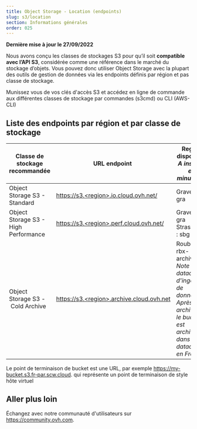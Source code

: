 ```yaml
---
title: Object Storage - Location (endpoints)
slug: s3/location
section: Informations générales
order: 025
---
```


<style>
td:nth-of-type(2) {
  white-space:nowrap;
}
</style>

**Dernière mise à jour le 27/09/2022**

Nous avons conçu les classes de stockages S3 pour qu’il soit **compatible avec l’API S3**, considérée comme une référence dans le marché du stockage d’objets. Vous pouvez donc utiliser Object Storage avec la plupart des outils de gestion de données via les endpoints définis par région et pas classe de stockage.

Munissez vous de vos clés d'accès S3 et accédez en ligne de commande aux différentes classes de stockage par commandes (s3cmd) ou CLI (AWS-CLI)

## Liste des endpoints par région et par classe de stockage 

| Classe de stockage recommandée | URL endpoint | Region disponible<br><b><i>A inscrire en minuscule</i></b>  |
| --- | --- | --- |
| Object Storage S3 -  Standard   | [https://s3.\<region>.io.cloud.ovh.net/](https://s3.gra.io.cloud.ovh.net/) | Gravelines: gra |
| Object Storage S3 -  High Performance | [https://s3.\<region>.perf.cloud.ovh.net/](https://s3.gra.io.cloud.ovh.net/) | Gravelines: gra<br>Strasbourg : sbg |
| Object Storage S3 - Cold Archive | [https://s3.\<region>.archive.cloud.ovh.net](https://s3.rbx.archive.cloud.ovh.net/) | Roubaix: rbx-archive <br><i>Note : datacentre d'ingestion de données. Après archivage, le bucket est  archivé dans 4 datacentre en France.</i> |

Le point de terminaison de bucket est une URL, par exemple https://my-bucket.s3.fr-par.scw.cloud. qui représente un point de terminaison de style hôte virtuel

## Aller plus loin

Échangez avec notre communauté d'utilisateurs sur <https://community.ovh.com>.

